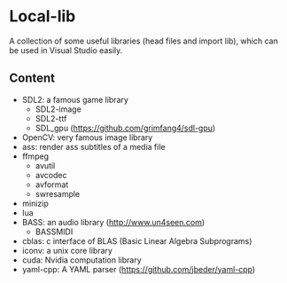 # Local-lib

A collection of some useful libraries (head files and import lib), which can be used in Visual Studio easily.

## Content

- SDL2: a famous game library
  - SDL2-image
  - SDL2-ttf
  - SDL_gpu (<https://github.com/grimfang4/sdl-gpu>)
- OpenCV: very famous image library
- ass: render ass subtitles of a media file
- ffmpeg
  - avutil
  - avcodec
  - avformat
  - swresample
- minizip
- lua
- BASS: an audio library (<http://www.un4seen.com>)
  - BASSMIDI
- cblas: c interface of BLAS (Basic Linear Algebra Subprograms)
- iconv: a unix core library
- cuda: Nvidia computation library
- yaml-cpp: A YAML parser (<https://github.com/jbeder/yaml-cpp>)
